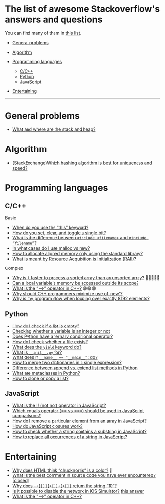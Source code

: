 # The list of awesome Stackoverflow's answers and questions

You can find many of them in [this list](https://stackoverflow.com/questions?sort=votes).

- [General problems](#general-problems)
- [Algorithm](#algorithm)
- [Programming languages](#programming-languages)
    - [C/C++](#cc)
    - [Python](#python)
    - [JavaScript](#javascript)

- [Entertaining](#entertaining)
---

# General problems

- [What and where are the stack and heap?](https://stackoverflow.com/questions/79923/what-and-where-are-the-stack-and-heap)

# Algorithm

- (StackExchange)[Which hashing algorithm is best for uniqueness and speed?](https://softwareengineering.stackexchange.com/questions/49550/which-hashing-algorithm-is-best-for-uniqueness-and-speed)

# Programming languages

## C/C++

Basic

- [When do you use the “this” keyword?](https://stackoverflow.com/questions/23250/when-do-you-use-the-this-keyword)
- [How do you set, clear, and toggle a single bit?](https://stackoverflow.com/questions/47981/how-do-you-set-clear-and-toggle-a-single-bit)
- [What is the difference between `#include <filename>` and `#include “filename”`?](https://stackoverflow.com/questions/21593/what-is-the-difference-between-include-filename-and-include-filename)
- [In what cases do I use malloc vs new?](https://stackoverflow.com/questions/184537/in-what-cases-do-i-use-malloc-vs-new)
- [How to allocate aligned memory only using the standard library?](https://stackoverflow.com/questions/227897/how-to-allocate-aligned-memory-only-using-the-standard-library)
- [What is meant by Resource Acquisition is Initialization (RAII)?](https://stackoverflow.com/questions/2321511/what-is-meant-by-resource-acquisition-is-initialization-raii)

Complex

- [Why is it faster to process a sorted array than an unsorted array?](https://stackoverflow.com/questions/11227809/why-is-it-faster-to-process-a-sorted-array-than-an-unsorted-array) :star2::star2::star2::star2::star2:
- [Can a local variable's memory be accessed outside its scope?](https://stackoverflow.com/questions/6441218/can-a-local-variables-memory-be-accessed-outside-its-scope)
- [What is the “-->” operator in C++?](https://stackoverflow.com/questions/1642028/what-is-the-operator-in-c) :grin::grin::grin:
- [Why should C++ programmers minimize use of 'new'?](https://stackoverflow.com/questions/6500313/why-should-c-programmers-minimize-use-of-new)
- [Why is my program slow when looping over exactly 8192 elements?](https://stackoverflow.com/questions/12264970/why-is-my-program-slow-when-looping-over-exactly-8192-elements)

## Python

- [How do I check if a list is empty?](https://stackoverflow.com/questions/53513/how-do-i-check-if-a-list-is-empty) 
- [Checking whether a variable is an integer or not](https://stackoverflow.com/questions/3501382/checking-whether-a-variable-is-an-integer-or-not)
- [Does Python have a ternary conditional operator?](https://stackoverflow.com/questions/394809/does-python-have-a-ternary-conditional-operator)
- [How do I check whether a file exists?](https://stackoverflow.com/questions/82831/how-do-i-check-whether-a-file-exists)
- [What does the `yield` keyword do?](https://stackoverflow.com/questions/231767/what-does-the-yield-keyword-do?rq=1)
- [What is `__init__.py` for?](https://stackoverflow.com/questions/448271/what-is-init-py-for)
- [What does if `__name__ == “__main__”`: do?](https://stackoverflow.com/questions/419163/what-does-if-name-main-do)
- [How to merge two dictionaries in a single expression?](https://stackoverflow.com/questions/38987/how-to-merge-two-dictionaries-in-a-single-expression)
- [Difference between append vs. extend list methods in Python](https://stackoverflow.com/questions/252703/difference-between-append-vs-extend-list-methods-in-python) 
- [What are metaclasses in Python?](https://stackoverflow.com/questions/100003/what-are-metaclasses-in-python)
- [How to clone or copy a list?](https://stackoverflow.com/questions/2612802/how-to-clone-or-copy-a-list)

## JavaScript

- [What is the !! (not not) operator in JavaScript?](https://stackoverflow.com/questions/784929/what-is-the-not-not-operator-in-javascript)
- [Which equals operator (== vs ===) should be used in JavaScript comparisons?](https://stackoverflow.com/questions/359494/which-equals-operator-vs-should-be-used-in-javascript-comparisons)
- [How do I remove a particular element from an array in JavaScript?](https://stackoverflow.com/questions/5767325/how-do-i-remove-a-particular-element-from-an-array-in-javascript)
- [How do JavaScript closures work?](https://stackoverflow.com/questions/111102/how-do-javascript-closures-work)
- [How to check whether a string contains a substring in JavaScript?](https://stackoverflow.com/questions/1789945/how-to-check-whether-a-string-contains-a-substring-in-javascript)
- [How to replace all occurrences of a string in JavaScript?](https://stackoverflow.com/questions/1144783/how-to-replace-all-occurrences-of-a-string-in-javascript)

# Entertaining
- [Why does HTML think “chucknorris” is a color?](https://stackoverflow.com/questions/8318911/why-does-html-think-chucknorris-is-a-color) :muscle:
- [What is the best comment in source code you have ever encountered? [closed]
](https://stackoverflow.com/questions/184618/what-is-the-best-comment-in-source-code-you-have-ever-encountered)
- [Why does `++[[]][+[]]+[+[]]` return the string “10”?](https://stackoverflow.com/questions/7202157/why-does-return-the-string-10)
- [Is it possible to disable the network in iOS Simulator?](https://stackoverflow.com/questions/4808433/is-it-possible-to-disable-the-network-in-ios-simulator) [this answer](https://stackoverflow.com/a/13831212/2964364)
- [What is the “-->” operator in C++?](https://stackoverflow.com/questions/1642028/what-is-the-operator-in-c)
